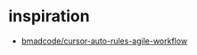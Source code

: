 # inspiration


- [bmadcode/cursor-auto-rules-agile-workflow](https://github.com/bmadcode/cursor-auto-rules-agile-workflow)
